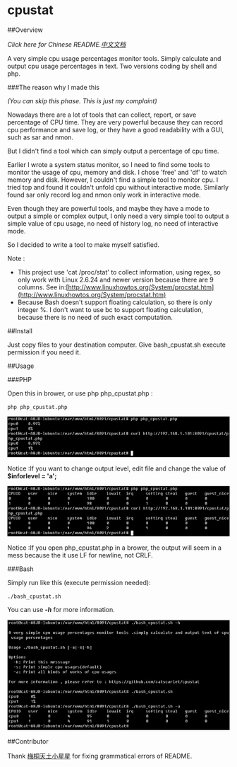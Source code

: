 # cpustat
##Overview

_Click here for Chinese README.[中文文档](https://github.com/catscarlet/cpustat/blob/master/README_zh-cn.md)_

A very simple cpu usage percentages monitor tools. Simply calculate and output cpu usage percentages in text. Two versions coding by shell and php.

###The reason why I made this

_(You can skip this phase. This is just my complaint)_

Nowadays there are a lot of tools that can collect, report, or save percentage of CPU time. They are very powerful because they can record cpu performance and save log, or they have a good readability with a GUI, such as sar and nmon.

But I didn't find a tool which can simply output a percentage of cpu time.

Earlier I wrote a system status monitor, so I need to find some tools to monitor the usage of cpu, memory and disk.  I chose 'free' and 'df' to watch memory and disk.  However, I couldn't find a simple tool to monitor cpu.  I tried top and found it couldn't unfold cpu without interactive mode.  Similarly found sar only record log and nmon only work in interactive mode.

Even though they are powerful tools, and maybe they have a mode to output a simple or complex output, I only need a very simple tool to output a simple value of cpu usage, no need of history log, no need of interactive mode.

So I decided to write a tool to make myself satisfied.

Note :
- This project use 'cat /proc/stat' to collect information, using regex, so only work with Linux 2.6.24 and newer version because there are 9 columns. See in:[http://www.linuxhowtos.org/System/procstat.htm](http://www.linuxhowtos.org/System/procstat.htm)
- Because Bash doesn't support floating calculation, so there is only integer %. I don't want to use bc to support floating calculation, because there is no need of such exact computation.

##Install

Just copy files to your destination computer. Give bash_cpustat.sh execute permission if you need it.

##Usage

###PHP

Open this in brower, or use php php_cpustat.php :

```
php php_cpustat.php
```

![php_cpustat.php level=s](https://raw.githubusercontent.com/catscarlet/cpustat/master/snapshot/php_cpustat_s.png)

Notice :If you want to change output level, edit file and change the value of **$inforlevel = 'a';**

![php_cpustat.php level=a](https://raw.githubusercontent.com/catscarlet/cpustat/master/snapshot/php_cpustat_a.png)

Notice :If you open php_cpustat.php in a brower, the output will seem in a mess because the it use LF for newline, not CRLF.

###Bash

Simply run like this (execute permission needed):

```
./bash_cpustat.sh
```

You can use **_-h_** for more information.

![bash_cpustat.sh](https://raw.githubusercontent.com/catscarlet/cpustat/master/snapshot/bash_cpustat.png)

##Contributor

Thank [梅桐天土小星星](http://weibo.com/p/1005051861229632) for fixing grammatical errors of README.
